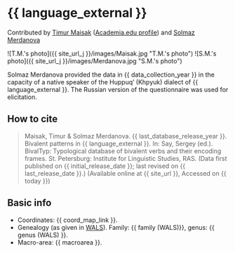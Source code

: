 # {{ language_external }}
Contributed by [Timur Maisak](https://iling-ran.ru/web/ru/scholars/maisak) ([Academia.edu profile](https://iling-ran.academia.edu/TimurMaisak)) and [Solmaz Merdanova](https://iling-ran.ru/web/ru/scholars/merdanova)

![T.M.'s photo]({{ site_url_j }}/images/Maisak.jpg "T.M.'s photo")
![S.M.'s photo]({{ site_url_j }}/images/Merdanova.jpg "S.M.'s photo")

Solmaz Merdanova provided the data in {{ data_collection_year }} in the capacity of a native speaker of the Huppuq’ (Khpyuk) dialect of {{ language_external }}. The Russian version of the questionnaire was used for elicitation. 

## How to cite
> Maisak, Timur & Solmaz Merdanova. {{ last_database_release_year }}. Bivalent patterns in {{ language_external }}. 
> In: Say, Sergey (ed.). BivalTyp: 
> Typological database of bivalent verbs and their encoding frames. 
> St. Petersburg: Institute for Linguistic Studies, RAS. 
> (Data first published on {{ initial_release_date }}; last revised on {{ last_release_date }}.) 
> (Available online at {{ site_url }}, Accessed on {{ today }})

## Basic info
- Coordinates: {{ coord_map_link }}.
- Genealogy (as given in [WALS](https://wals.info/)). Family: {{ family (WALS)}}, genus: {{ genus (WALS) }}.
- Macro-area: {{ macroarea }}. 

